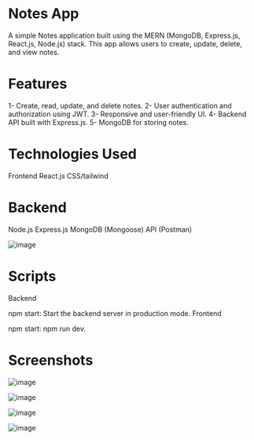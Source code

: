 # Notes App

A simple  Notes application built using the MERN (MongoDB, Express.js, React.js, Node.js) stack. This app allows users to create, update, delete, and view notes.

# Features

1- Create, read, update, and delete notes.
2- User authentication and authorization using JWT.
3- Responsive and user-friendly UI.
4- Backend API built with Express.js.
5- MongoDB for storing notes.

# Technologies Used
Frontend
React.js
CSS/tailwind 

# Backend
Node.js
Express.js
MongoDB (Mongoose)
API (Postman)

![image](https://github.com/user-attachments/assets/20520496-ad2f-49a7-915f-74adc51480a0)


# Scripts
Backend

npm start: Start the backend server in production mode.
Frontend

npm start: npm run dev.

# Screenshots
![image](https://github.com/user-attachments/assets/59be4dbc-fa5b-4bd9-80e7-fe7fd6730e86)


![image](https://github.com/user-attachments/assets/52ba6a99-8b4f-41bf-970c-6762c9ce198d)



![image](https://github.com/user-attachments/assets/c86110ce-096c-42dc-8612-6e895b93535f)


![image](https://github.com/user-attachments/assets/d0c30446-f5fe-427f-9b9d-01dfa3dabcbd)













